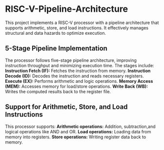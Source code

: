 # RISC-V-Pipeline-Architecture
This project implements a RISC-V processor with a pipeline architecture that supports arithmetic, store, and load instructions. It effectively manages structural and data hazards to optimize execution.

## 5-Stage Pipeline Implementation
The processor follows  five-stage pipeline architecture, improving instruction throughput and minimizing execution time. The stages include:
**Instruction Fetch (IF):** Fetches the instruction from memory.
**Instruction Decode (ID):** Decodes the instruction and reads necessary registers.
**Execute (EX):** Performs arithmetic and logic operations.
**Memory Access (MEM):** Accesses memory for load/store operations.
**Write Back (WB):** Writes the computed results back to the register file.

## Support for Arithmetic, Store, and Load Instructions
This processor supports:
**Arithmetic operations:** Addition, subtraction,and logical operations like AND and OR.
**Load operations:** Loading data from memory into registers.
**Store operations:** Writing register data back to memory.
